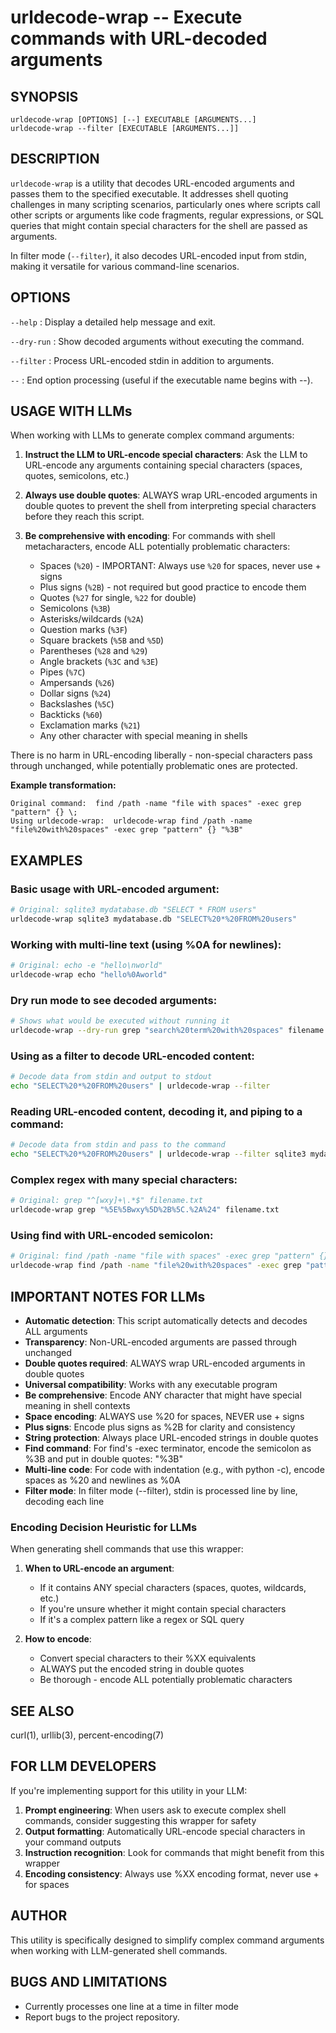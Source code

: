 # urldecode-wrap -- Execute commands with URL-decoded arguments

## SYNOPSIS

`urldecode-wrap [OPTIONS] [--] EXECUTABLE [ARGUMENTS...]`  
`urldecode-wrap --filter [EXECUTABLE [ARGUMENTS...]]`

## DESCRIPTION

`urldecode-wrap` is a utility that decodes URL-encoded arguments and passes them to the specified executable. It addresses shell quoting challenges in many scripting scenarios, particularly ones where scripts call other scripts or arguments like code fragments, regular expressions, or SQL queries that might contain special characters for the shell are passed as arguments.

In filter mode (`--filter`), it also decodes URL-encoded input from stdin, making it versatile for various command-line scenarios.

## OPTIONS

`--help`
: Display a detailed help message and exit.

`--dry-run`
: Show decoded arguments without executing the command.

`--filter`
: Process URL-encoded stdin in addition to arguments.

`--`
: End option processing (useful if the executable name begins with --).

## USAGE WITH LLMs

When working with LLMs to generate complex command arguments:

1. **Instruct the LLM to URL-encode special characters**: Ask the LLM to URL-encode any arguments containing special characters (spaces, quotes, semicolons, etc.)

2. **Always use double quotes**: ALWAYS wrap URL-encoded arguments in double quotes to prevent the shell from interpreting special characters before they reach this script.

3. **Be comprehensive with encoding**: For commands with shell metacharacters, encode ALL potentially problematic characters:
   - Spaces (`%20`) - IMPORTANT: Always use `%20` for spaces, never use + signs
   - Plus signs (`%2B`) - not required but good practice to encode them
   - Quotes (`%27` for single, `%22` for double)
   - Semicolons (`%3B`)
   - Asterisks/wildcards (`%2A`)
   - Question marks (`%3F`)
   - Square brackets (`%5B` and `%5D`)
   - Parentheses (`%28` and `%29`)
   - Angle brackets (`%3C` and `%3E`)
   - Pipes (`%7C`)
   - Ampersands (`%26`)
   - Dollar signs (`%24`)
   - Backslashes (`%5C`)
   - Backticks (`%60`)
   - Exclamation marks (`%21`)
   - Any other character with special meaning in shells

There is no harm in URL-encoding liberally - non-special characters pass through unchanged, while potentially problematic ones are protected.

**Example transformation:**
```
Original command:  find /path -name "file with spaces" -exec grep "pattern" {} \;
Using urldecode-wrap:  urldecode-wrap find /path -name "file%20with%20spaces" -exec grep "pattern" {} "%3B"
```

## EXAMPLES

### Basic usage with URL-encoded argument:
```bash
# Original: sqlite3 mydatabase.db "SELECT * FROM users"
urldecode-wrap sqlite3 mydatabase.db "SELECT%20*%20FROM%20users"
```

### Working with multi-line text (using %0A for newlines):
```bash
# Original: echo -e "hello\nworld"
urldecode-wrap echo "hello%0Aworld"
```

### Dry run mode to see decoded arguments:
```bash
# Shows what would be executed without running it
urldecode-wrap --dry-run grep "search%20term%20with%20spaces" filename
```

### Using as a filter to decode URL-encoded content:
```bash
# Decode data from stdin and output to stdout
echo "SELECT%20*%20FROM%20users" | urldecode-wrap --filter
```

### Reading URL-encoded content, decoding it, and piping to a command:
```bash
# Decode data from stdin and pass to the command
echo "SELECT%20*%20FROM%20users" | urldecode-wrap --filter sqlite3 mydatabase.db
```

### Complex regex with many special characters:
```bash
# Original: grep "^[wxy]+\.*$" filename.txt
urldecode-wrap grep "%5E%5Bwxy%5D%2B%5C.%2A%24" filename.txt
```

### Using find with URL-encoded semicolon:
```bash
# Original: find /path -name "file with spaces" -exec grep "pattern" {} \;
urldecode-wrap find /path -name "file%20with%20spaces" -exec grep "pattern" {} "%3B"
```

## IMPORTANT NOTES FOR LLMs

- **Automatic detection**: This script automatically detects and decodes ALL arguments
- **Transparency**: Non-URL-encoded arguments are passed through unchanged
- **Double quotes required**: ALWAYS wrap URL-encoded arguments in double quotes
- **Universal compatibility**: Works with any executable program
- **Be comprehensive**: Encode ANY character that might have special meaning in shell contexts
- **Space encoding**: ALWAYS use %20 for spaces, NEVER use + signs
- **Plus signs**: Encode plus signs as %2B for clarity and consistency
- **String protection**: Always place URL-encoded strings in double quotes
- **Find command**: For find's -exec terminator, encode the semicolon as %3B and put in double quotes: "%3B"
- **Multi-line code**: For code with indentation (e.g., with python -c), encode spaces as %20 and newlines as %0A
- **Filter mode**: In filter mode (--filter), stdin is processed line by line, decoding each line

### Encoding Decision Heuristic for LLMs

When generating shell commands that use this wrapper:

1. **When to URL-encode an argument**:
   - If it contains ANY special characters (spaces, quotes, wildcards, etc.)
   - If you're unsure whether it might contain special characters
   - If it's a complex pattern like a regex or SQL query
   
2. **How to encode**:
   - Convert special characters to their %XX equivalents
   - ALWAYS put the encoded string in double quotes
   - Be thorough - encode ALL potentially problematic characters

## SEE ALSO

curl(1), urllib(3), percent-encoding(7)

## FOR LLM DEVELOPERS

If you're implementing support for this utility in your LLM:

1. **Prompt engineering**: When users ask to execute complex shell commands, consider suggesting this wrapper for safety
2. **Output formatting**: Automatically URL-encode special characters in your command outputs
3. **Instruction recognition**: Look for commands that might benefit from this wrapper
4. **Encoding consistency**: Always use %XX encoding format, never use + for spaces

## AUTHOR

This utility is specifically designed to simplify complex command arguments when working with LLM-generated shell commands.

## BUGS AND LIMITATIONS

- Currently processes one line at a time in filter mode
- Report bugs to the project repository.
